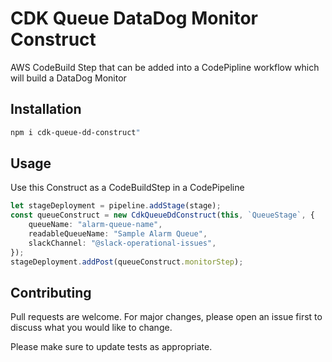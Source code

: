 # CDK Queue DataDog Monitor Construct

AWS CodeBuild Step that can be added into a CodePipline workflow which will build a DataDog Monitor

## Installation

```bash
npm i cdk-queue-dd-construct"
```

## Usage

Use this Construct as a CodeBuildStep in a CodePipeline

```typescript
let stageDeployment = pipeline.addStage(stage);
const queueConstruct = new CdkQueueDdConstruct(this, `QueueStage`, {
	queueName: "alarm-queue-name",
	readableQueueName: "Sample Alarm Queue",
	slackChannel: "@slack-operational-issues",
});
stageDeployment.addPost(queueConstruct.monitorStep);
```

## Contributing

Pull requests are welcome. For major changes, please open an issue first
to discuss what you would like to change.

Please make sure to update tests as appropriate.
